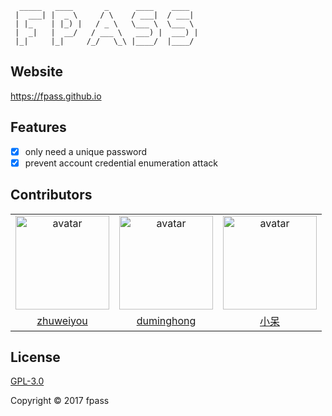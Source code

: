 ```
  _____   ____       _      ____    ____
 |  ___| |  _ \     / \    / ___|  / ___|
 | |_    | |_) |   / _ \   \___ \  \___ \
 |  _|   |  __/   / ___ \   ___) |  ___) |
 |_|     |_|     /_/   \_\ |____/  |____/
```

## Website

https://fpass.github.io

## Features

- [x] only need a unique password
- [x] prevent account credential enumeration attack

## Contributors

<table>
  <tr>
    <td align="center">
      <a href="https://github.com/zhuweiyou">
        <img width="150" src="https://avatars3.githubusercontent.com/u/8413791?s=460&v=4" alt="avatar">
      </a>
    </td>
    <td align="center">
      <a href="https://github.com/496545016">
        <img width="150" src="https://avatars1.githubusercontent.com/u/14065828?s=460&v=4" alt="avatar">
      </a>
    </td>
    <td align="center">
      <a href="https://github.com/huangdenghe">
        <img width="150" src="https://avatars2.githubusercontent.com/u/10628154?s=460&v=4" alt="avatar">
      </a>
    </td>
  </tr>
  <tr>
    <td align="center">
      <a href="https://github.com/zhuweiyou">zhuweiyou</a>
    </td>
    <td align="center">
      <a href="https://github.com/496545016">duminghong</a>
    </td>
    <td align="center">
      <a href="https://github.com/huangdenghe">小呆</a>
    </td>
  </tr>
</table>

## License

[GPL-3.0](https://github.com/fpass/fpass/blob/master/LICENSE)

Copyright © 2017 fpass
